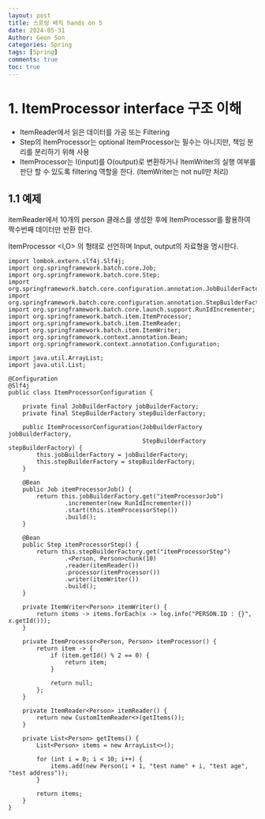 ```yaml
---
layout: post
title: 스프링 배치 hands on 5
date: 2024-05-31
Author: Geon Son
categories: Spring
tags: [Spring]
comments: true
toc: true    
---
```


# 1. ItemProcessor interface 구조 이해

* ItemReader에서 읽은 데이터를 가공 또는 Filtering
* Step의 ItemProcessor는 optional
ItemProcessor는 필수는 아니지만, 책임 분리를 분리하기 위해 사용
* ItemProcessor는 I(input)를 O(output)로 변환하거나
ItemWriter의 실행 여부를 판단 할 수 있도록 filtering 역할을 한다.
(ItemWriter는 not null만 처리)

## 1.1 예제 
itemReader에서 10개의 person 클래스를 생성한 후에 ItemProcessor를 활용하여 짝수번째 데이터만 반환 한다.  
  
ItemProcessor <I,O> 의 형태로 선언하며 Input, output의 자료형을 명시한다.

~~~
import lombok.extern.slf4j.Slf4j;
import org.springframework.batch.core.Job;
import org.springframework.batch.core.Step;
import org.springframework.batch.core.configuration.annotation.JobBuilderFactory;
import org.springframework.batch.core.configuration.annotation.StepBuilderFactory;
import org.springframework.batch.core.launch.support.RunIdIncrementer;
import org.springframework.batch.item.ItemProcessor;
import org.springframework.batch.item.ItemReader;
import org.springframework.batch.item.ItemWriter;
import org.springframework.context.annotation.Bean;
import org.springframework.context.annotation.Configuration;

import java.util.ArrayList;
import java.util.List;

@Configuration
@Slf4j
public class ItemProcessorConfiguration {

    private final JobBuilderFactory jobBuilderFactory;
    private final StepBuilderFactory stepBuilderFactory;

    public ItemProcessorConfiguration(JobBuilderFactory jobBuilderFactory,
                                      StepBuilderFactory stepBuilderFactory) {
        this.jobBuilderFactory = jobBuilderFactory;
        this.stepBuilderFactory = stepBuilderFactory;
    }

    @Bean
    public Job itemProcessorJob() {
        return this.jobBuilderFactory.get("itemProcessorJob")
                .incrementer(new RunIdIncrementer())
                .start(this.itemProcessorStep())
                .build();
    }

    @Bean
    public Step itemProcessorStep() {
        return this.stepBuilderFactory.get("itemProcessorStep")
                .<Person, Person>chunk(10)
                .reader(itemReader())
                .processor(itemProcessor())
                .writer(itemWriter())
                .build();
    }

    private ItemWriter<Person> itemWriter() {
        return items -> items.forEach(x -> log.info("PERSON.ID : {}", x.getId()));
    }

    private ItemProcessor<Person, Person> itemProcessor() {
        return item -> {
            if (item.getId() % 2 == 0) {
                return item;
            }

            return null;
        };
    }

    private ItemReader<Person> itemReader() {
        return new CustomItemReader<>(getItems());
    }

    private List<Person> getItems() {
        List<Person> items = new ArrayList<>();

        for (int i = 0; i < 10; i++) {
            items.add(new Person(i + 1, "test name" + i, "test age", "test address"));
        }

        return items;
    }
}

~~~
